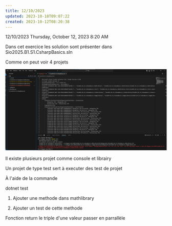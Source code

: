 ```yaml
---
title: 12/10/2023
updated: 2023-10-18T09:07:22
created: 2023-10-12T08:20:38
---
```


12/10/2023
Thursday, October 12, 2023
8:20 AM

Dans cet exercice les solution sont présenter dans Sio2025.B1.S1.CsharpBasics.sln

Comme on peut voir 4 projets

![image1](resources/14b252e6142944e0958710c42c68e2c6.png)

Il existe plusieurs projet comme console et librairy

Un projet de type test sert à executer des test de projet

À l'aide de la commande

dotnet test

1.  Ajouter une methode dans mathlibrary

2.  Ajouter un test de cette methode

Fonction return le triple d'une valeur passer en parrallèle
